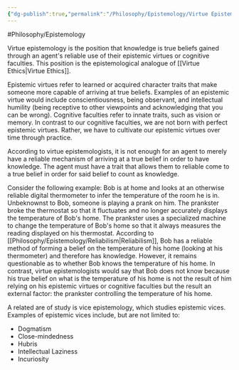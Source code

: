 ```yaml
---
{"dg-publish":true,"permalink":"/Philosophy/Epistemology/Virtue Epistemology/","created":"2024-07-13T21:50:48.757-04:00","updated":"2024-11-11T00:50:10.612-05:00"}
---
```


#Philosophy/Epistemology 

Virtue epistemology is the position that knowledge is true beliefs gained through an agent's reliable use of their epistemic virtues or cognitive faculties. This position is the epistemological analogue of [[Virtue Ethics\|Virtue Ethics]].

Epistemic virtues refer to learned or acquired character traits that make someone more capable of arriving at true beliefs. Examples of an epistemic virtue would include conscientiousness, being observant, and intellectual humility (being receptive to other viewpoints and acknowledging that you can be wrong). Cognitive faculties refer to innate traits, such as vision or memory. In contrast to our cognitive faculties, we are not born with perfect epistemic virtues. Rather, we have to cultivate our epistemic virtues over time through practice.

According to virtue epistemologists, it is not enough for an agent to merely have a reliable mechanism of arriving at a true belief in order to have knowledge. The agent must have a trait that allows them to reliable come to a true belief in order for said belief to count as knowledge. 

Consider the following example: Bob is at home and looks at an otherwise reliable digital thermometer to infer the temperature of the room he is in. Unbeknownst to Bob, someone is playing a prank on him. The prankster broke the thermostat so that it fluctuates and no longer accurately displays the temperature of Bob's home. The prankster uses a specialized machine to change the temperature of Bob's home so that it always measures the reading displayed on his thermostat. According to [[Philosophy/Epistemology/Reliabilism\|Reliabilism]], Bob has a reliable method of forming a belief on the temperature of his home (looking at his thermometer) and therefore has knowledge. However, it remains questionable as to whether Bob knows the temperature of his home. In contrast, virtue epistemologists would say that Bob does not know because his true belief on what is the temperature of his home is not the result of him relying on his epistemic virtues or cognitive faculties but the result an external factor: the prankster controlling the temperature of his home.

A related are of study is vice epistemology, which studies epistemic vices. Examples of epistemic vices include, but are not limited to:
- Dogmatism
- Close-mindedness
- Hubris
- Intellectual Laziness
- Incuriosity
